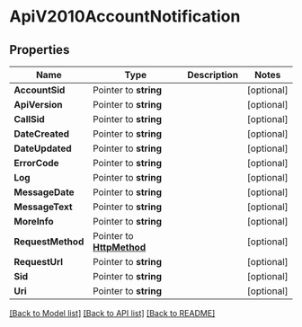 # ApiV2010AccountNotification

## Properties

Name | Type | Description | Notes
------------ | ------------- | ------------- | -------------
**AccountSid** | Pointer to **string** |  | [optional] 
**ApiVersion** | Pointer to **string** |  | [optional] 
**CallSid** | Pointer to **string** |  | [optional] 
**DateCreated** | Pointer to **string** |  | [optional] 
**DateUpdated** | Pointer to **string** |  | [optional] 
**ErrorCode** | Pointer to **string** |  | [optional] 
**Log** | Pointer to **string** |  | [optional] 
**MessageDate** | Pointer to **string** |  | [optional] 
**MessageText** | Pointer to **string** |  | [optional] 
**MoreInfo** | Pointer to **string** |  | [optional] 
**RequestMethod** | Pointer to [**HttpMethod**](http_method.md) |  | [optional] 
**RequestUrl** | Pointer to **string** |  | [optional] 
**Sid** | Pointer to **string** |  | [optional] 
**Uri** | Pointer to **string** |  | [optional] 

[[Back to Model list]](../README.md#documentation-for-models) [[Back to API list]](../README.md#documentation-for-api-endpoints) [[Back to README]](../README.md)


